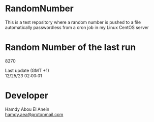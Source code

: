 # RandomNumber    
This is a test repository where a random number is pushed to a file automatically passwordless from a cron job in my Linux CentOS server    
# Random Number of the last run   
8270
      
Last update (GMT +1)    
12/25/23 02:00:01
# Developer    
Hamdy Abou El Anein   
hamdy.aea@protonmail.com
